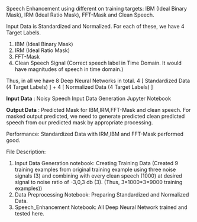 Speech Enhancement using different on training targets: IBM (Ideal Binary Mask), IRM (Ideal Ratio Mask), FFT-Mask and Clean Speech.

Input Data is Standardized and Normalized. For each of these, we have 4 Target Labels. 
  1. IBM (Ideal Binary Mask)
  2. IRM (Ideal Ratio Mask)
  3. FFT-Mask
  4. Clean Speech Signal (Correct speech label in Time Domain. It would have magnitudes of speech in time domain.)
  
Thus, in all we have 8 Deep Neural Networks in total. 4 [ Standardized Data (4 Target Labels) ] + 4 [ Normalized Data (4 Target Labels) ] 

**Input Data** : Noisy Speech
Input Data Generation Jupyter Notebook

**Output Data** : Predicted Mask for IBM,IRM,FFT-Mask and clean speech. For masked output predicted, we need to generate predicted clean predicted speech from our predicted mask by appropriate processing. 

Performance: Standardized Data with IRM,IBM and FFT-Mask performed good. 

File Description: 

1. Input Data Generation notebook: Creating Training Data (Created 9 training examples from original training example using three noise signals (3) and combining with every clean speech (1000) at desired signal to noise ratio of -3,0,3 db (3). (Thus, 3\*1000\*3=9000 training examples))
2. Data Preprocessing Notebook: Preparing Standardized and Normalized Data. 
3. Speech_Enhancement Notebook: All Deep Neural Network trained and tested here. 

